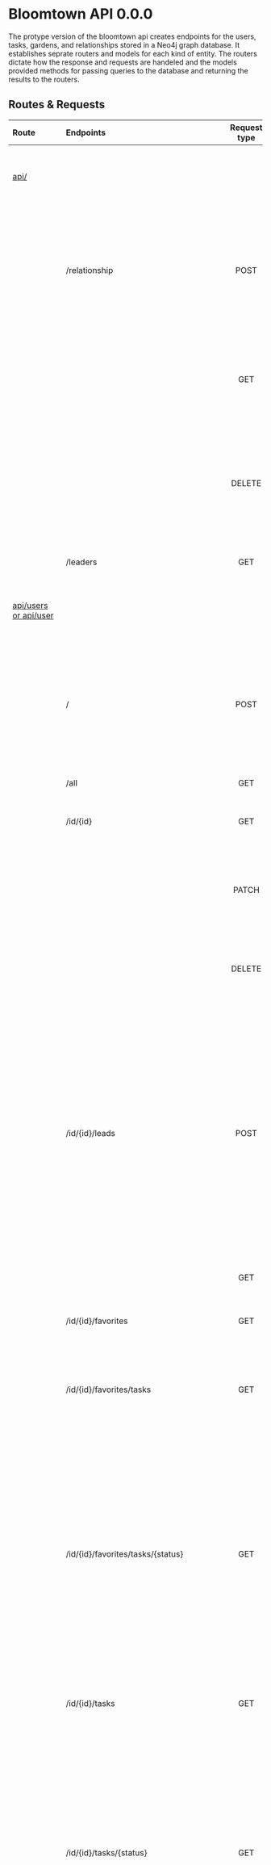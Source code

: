 # Bloomtown API 0.0.0

The protype version of the bloomtown api creates endpoints for the users, tasks, gardens, and relationships stored in a Neo4j graph database. It establishes seprate routers and models for each kind of entity. The routers dictate how the response and requests are handeled and the models provided methods for passing queries to the database and returning the results to the routers.

## Routes & Requests

| Route | Endpoints | Request type | Description | Paramater | Example |
|:---|:---|:---:|:---|:---|:---|
| [api/ ](https://github.com/kelliemogg/bloomtown/blob/master/src/api/v0/routes/relationships.js "View code for route") | | | Routes for handeling relationships between users, tasks, and gardens. | | |
| | /relationship | POST | Creates a relationship between 2 entaties. | **a_id:** The id of the object the relationship originates from. **b_id:** The object the relationship points to. **type:** The cyper Label of the new relationship. | ``` http://bloom-town.herokuapp.com/api/relationship?a_id=17&b_id=21&type=Likes ```|
| | | GET | Returns information about the relationships between 2 objects, represented as "a" and "b". | **a_id:** The id of the object the relationship originates from. **b_id:** The object the relationship points to. | ``` http://bloom-town.herokuapp.com/api/relationship?a_id=17&b_id=21 ``` |
| | | DELETE | Deletes a relationship between 2 objects. | **a_id:** The id of the object the relationship originates from. **b_id:** The object the relationship points to. **type:** The cyper Label of the relationship. | ``` http://bloom-town.herokuapp.com/api/relationship?a_id=17&b_id=21&type=Likes ```
| | /leaders | GET | Returns all leaders and the gardens they lead.| | ``` http://bloom-town.herokuapp.com/api/leaders ``` |
|[api/users or api/user](https://github.com/kelliemogg/bloomtown/blob/master/src/api/v0/routes/users.js "View code for route")| | | Route that handles all information related to users. | | |
| | / | POST | Create a new user. | **email:** Email address of the new user. **password:** The users password. **name:** The username for the new user. **role:** The role of the new user, either community| ``` http://bloom-town.herokuapp.com/api/user  ``` |
| | /all | GET | Returns all users. | | ``` http://bloom-town.herokuapp.com/api/users/all ``` |
| | /id/{id} | GET | Returns the information of the user with the given id. | **id:** The id of the user. | ``` http://bloom-town.herokuapp.com/api/user/14 ```
| | | PATCH | Updates the info of the user based on a "key" and "value" passed in the body of the request. | **id:** The id of the user. **key:** | ``` http://bloom-town.herokuapp.com/api/user/14?key=name&value=Hachi ``` |
| | | DELETE | Deletes the user with the given id and all relationships associated with them. | **id:** The id of the user. | ``` http://bloom-town.herokuapp.com/api/user/14 ```
| | /id/{id}/leads | POST | Creates a new garden and corespoding "Leads" relationship with the user with the given id |**name**: Name of the new garden. **building_num**: Building number of new garden's address. **street**: Street name of new garden's address. **city**: City of new garden's address. **state**: State of new garden's address. **country**: Country of new garden's address. **zip**: Zipcode of new garden's address.| ``` http://bloom-town.herokuapp.com/api/user/14/leads?name=Garden_name&building_num=12345&street=Fake&city=Nowhere&state=CA&country=USA&zip=99090  ```
| | | GET | Returns all gardens the user "Leads". | **id:** The id of the user. | ``` http://bloom-town.herokuapp.com/api/user/14/leads  ``` |
| | /id/{id}/favorites | GET | Returns all gardens "Liked" by the user with the given id. | **id:** The id of the user. | ``` http://bloom-town.herokuapp.com/api/user/14/favorites ``` |
| | /id/{id}/favorites/tasks | GET | Returns all tasks associated with the gardens "Liked" by the user with the given id. | **id:** The id of the user. | ``` http://bloom-town.herokuapp.com/api/user/14/favorites/tasks ``` |
| | /id/{id}/favorites/tasks/{status} | GET | Returns all tasks with the coresponding statu associated with the gardens "Liked" by the user with the given id. | **id:** The id of the user. **status:** "open" returns all open tasks, "claimed" returns all tasks claimed but not completed by users, "current" reuturns all open and claimed tasks, and "complete" returns all completed tasks. Any other value will return tasks regardless of status. | ``` http://bloom-town.herokuapp.com/api/user/14/favorites/tasks/open ``` |
| | /id/{id}/tasks | GET | Returns all tasks claimed by the user with the given id. | **id:** The id of the user. | ``` http://bloom-town.herokuapp.com/api/user/14/tasks ``` |
| | /id/{id}/tasks/{status} | GET | Returns all tasks with the coresponding status associated with the gardens "Liked" by the user with the given id.| **id:** The id of the user. **status:** "open" returns all open tasks, "claimed" returns all tasks claimed but not completed by users, "current" reuturns all open and claimed tasks, and "complete" returns all completed tasks. Any other value will return tasks regardless of status. | ``` http://bloom-town.herokuapp.com/api/user/14/tasks/complete ``` |
| [api/gardens or api/garden](https://github.com/kelliemogg/bloomtown/blob/master/src/api/v0/routes/gardens.js "View code for route") | | | Route that handles all information related to users. |
| | /all | GET | Returns all gardens. | | ``` http://bloom-town.herokuapp.com/api/garden/all ``` |
| | /id/{id} | GET | Returns the information of the garden with the given id. | **id:** the id of the garden. | ``` http://bloom-town.herokuapp.com/api/garden/id/4 ``` |
| | | PATCH | Updates the garden with the given id. Takes "key" and "value" arguemnts from the body of the request to update garden paramaters. | **id:** The id of the garden. **key:** The paramater of the garden to update. **value:** The new value to update the garden's paramaters too. | ``` http://bloom-town.herokuapp.com/api/garden/id/4?key=name&value=Greentown ``` |
| | | DELETE | Deletes the garden with the given id. | **id:** The id of the garden. | ``` http://bloom-town.herokuapp.com/api/garden/id/4 ``` |
| | /id/{id}/tasks | POST | Creates a task with coresponding "Locatted" relationship with the garden of the given id. | **id:** The id of the garden. **description:** The description of the new task. **due_date:** Date the task is due. | ``` http://bloom-town.herokuapp.com/api/garden/id/4/tasks?description=Weeding&due_date=5/11/2022 ``` |
| | | GET | Returns all tasks associated with the garden. | **id:** The id of the garden. | ``` http://bloom-town.herokuapp.com/api/garden/id/4/tasks ``` |
| | /id/{id}/tasks/{status} | GET | Returns all tasks with the coresponding status associated with the garden with the given id. "open" returns all open tasks, "claimed" returns all tasks claimed but not completed by users, "current" reuturns all open and claimed tasks, and "complete" returns all completed tasks. Any other value will return tasks regardless of status. | **id:** The id of the garden. **status:** "open" returns all open tasks, "claimed" returns all tasks claimed but not completed by users, "current" reuturns all open and claimed tasks, and "complete" returns all completed tasks. Any other value will return tasks regardless of status. | ``` http://bloom-town.herokuapp.com/api/garden/id/4/tasks/current ``` |
| | /id/{id}/leader | GET | Returns the leader of the garden.| **id:** The id of the garden. | ``` http://bloom-town.herokuapp.com/api/garden/id/4/leader ``` |
| | /location/{location_type}/{location_value} | GET | Returns all of the gardens filtered by city, state, zipcode, or country. | **location_type:** The type of location, "city', "state", "zipcode", or "country". **location_value:** The value of the location to filter by. | ``` http://bloom-town.herokuapp.com/api/garden/city/tulsa ``` |
| [api/tasks or api/task](https://github.com/kelliemogg/bloomtown/blob/master/src/api/v0/routes/tasks.js "View code for route") | | | Route that handles task related opperations. |
| | /all | GET | Returns all tasks. | | ``` http://bloom-town.herokuapp.com/api/tasks/all ``` |
| | /id/{id} | GET | Returns the information of a task with the given id. | **id:** The id of the task. | ``` http://bloom-town.herokuapp.com/api/tasks/id/93 ``` |
| | | PATCH | Updates the task with the given id using "key" and "value" from the request body. | **id:** The id of the task. **key:** The paramater of the garden to update. **value:** The new value to update the garden's paramaters too. | ``` http://bloom-town.herokuapp.com/api/tasks/id/93?key=description&value=Watering ``` |
| | | DELETE | Deletes the task with the given id. | **id:** The id of the task. | ``` http://bloom-town.herokuapp.com/api/tasks/id/93 ``` |
| | /location/{location_type}/{location_value} | GET | Returns all tasks filtered by city, state, zipcode or country. | **location_type:** The type of location, "city', "state", "zipcode", or "country". **location_value:** The value of the location to filter by. | ``` http://bloom-town.herokuapp.com/api/tasks/location/state/OK ```|
| | /status/{status} | GET | Returns tasks filtered by their status.| **status:** "open" returns all open tasks, "claimed" returns all tasks claimed but not completed by users, "current" reuturns all open and claimed tasks, and "complete" returns all completed tasks. Any other value will return tasks regardless of status. | ``` http://bloom-town.herokuapp.com/api/tasks/status/claimed ```

